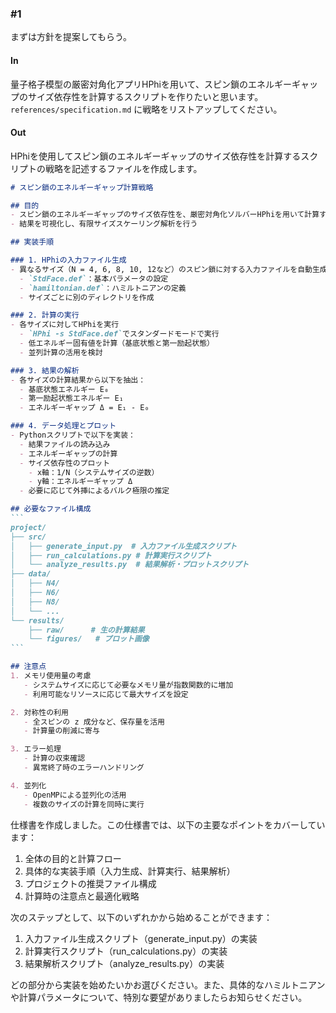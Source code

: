 ### #1

まずは方針を提案してもらう。

#### In

量子格子模型の厳密対角化アプリHPhiを用いて、スピン鎖のエネルギーギャップのサイズ依存性を計算するスクリプトを作りたいと思います。 `references/specification.md` に戦略をリストアップしてください。

#### Out

HPhiを使用してスピン鎖のエネルギーギャップのサイズ依存性を計算するスクリプトの戦略を記述するファイルを作成します。

```` md
# スピン鎖のエネルギーギャップ計算戦略

## 目的
- スピン鎖のエネルギーギャップのサイズ依存性を、厳密対角化ソルバーHPhiを用いて計算する
- 結果を可視化し、有限サイズスケーリング解析を行う

## 実装手順

### 1. HPhiの入力ファイル生成
- 異なるサイズ（N = 4, 6, 8, 10, 12など）のスピン鎖に対する入力ファイルを自動生成
  - `StdFace.def`：基本パラメータの設定
  - `hamiltonian.def`：ハミルトニアンの定義
  - サイズごとに別のディレクトリを作成

### 2. 計算の実行
- 各サイズに対してHPhiを実行
  - `HPhi -s StdFace.def`でスタンダードモードで実行
  - 低エネルギー固有値を計算（基底状態と第一励起状態）
  - 並列計算の活用を検討

### 3. 結果の解析
- 各サイズの計算結果から以下を抽出：
  - 基底状態エネルギー E₀
  - 第一励起状態エネルギー E₁
  - エネルギーギャップ Δ = E₁ - E₀

### 4. データ処理とプロット
- Pythonスクリプトで以下を実装：
  - 結果ファイルの読み込み
  - エネルギーギャップの計算
  - サイズ依存性のプロット
    - x軸：1/N（システムサイズの逆数）
    - y軸：エネルギーギャップ Δ
  - 必要に応じて外挿によるバルク極限の推定

## 必要なファイル構成
```
project/
├── src/
│   ├── generate_input.py  # 入力ファイル生成スクリプト
│   ├── run_calculations.py # 計算実行スクリプト
│   └── analyze_results.py  # 結果解析・プロットスクリプト
├── data/
│   ├── N4/
│   ├── N6/
│   ├── N8/
│   └── ...
└── results/
    ├── raw/      # 生の計算結果
    └── figures/   # プロット画像
```

## 注意点
1. メモリ使用量の考慮
   - システムサイズに応じて必要なメモリ量が指数関数的に増加
   - 利用可能なリソースに応じて最大サイズを設定

2. 対称性の利用
   - 全スピンの z 成分など、保存量を活用
   - 計算量の削減に寄与

3. エラー処理
   - 計算の収束確認
   - 異常終了時のエラーハンドリング

4. 並列化
   - OpenMPによる並列化の活用
   - 複数のサイズの計算を同時に実行
````


仕様書を作成しました。この仕様書では、以下の主要なポイントをカバーしています：
1. 全体の目的と計算フロー
2. 具体的な実装手順（入力生成、計算実行、結果解析）
3. プロジェクトの推奨ファイル構成
4. 計算時の注意点と最適化戦略

次のステップとして、以下のいずれかから始めることができます：

1. 入力ファイル生成スクリプト（generate_input.py）の実装
2. 計算実行スクリプト（run_calculations.py）の実装
3. 結果解析スクリプト（analyze_results.py）の実装

どの部分から実装を始めたいかお選びください。また、具体的なハミルトニアンや計算パラメータについて、特別な要望がありましたらお知らせください。


